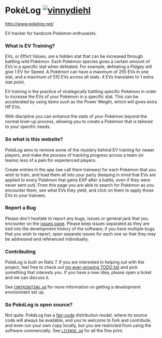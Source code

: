 # PokéLog [![vinnydiehl](https://circleci.com/gh/vinnydiehl/pokelog.svg?style=shield)](https://app.circleci.com/pipelines/github/vinnydiehl/pokelog)

http://www.pokelog.net/

EV tracker for hardcore Pokémon enthusaists.

### What is EV Training?

EVs, or Effort Values, are a hidden stat that can be increased through battling
wild Pokémon. Each Pokémon species gives a certain amount of EVs in a specific
stat when defeated. For example, defeating a Pidgey will give 1 EV for Speed.
A Pokémon can have a maximum of 255 EVs in one stat, and a maximum of 510 EVs
across all stats. 4 EVs translates to 1 extra stat point.

EV training is the practice of strategically battling specific Pokémon in order
to increase the EVs of your Pokémon in a specific stat. This can be accelerated
by using items such as the Power Weight, which will gives extra HP EVs.

With discipline you can enhance the stats of your Pokémon beyond the normal
level-up process, allowing you to create a Pokémon that is tailored to your
specific needs.

### So what is this website?

PokéLog aims to remove some of the mystery behind EV training for newer
players, and make the process of tracking progress across a team (or teams)
less of a pain for experienced players.

Create entries in the app (we call them
trainees) for each Pokémon that you wish to train, and load them all into your
party (keeping in mind that EVs are applied to every Pokémon that gains EXP
after a battle, even if they were never sent out). From this page you are able
to search for Pokémon as you encounter them, see what EVs they yield, and click
on them to apply those EVs to your trainees.

### Report a Bug

Please don't hesitate to report any bugs, issues or general jank that you
encounter on the [issues page](https://github.com/vinnydiehl/pokelog/issues).
Please keep issues separated as they are tied into the development history of
the software; if you have multiple bugs that you wish to report, open separate
issues for each one so that they may be addressed and referenced individually.

### Contributing

PokéLog is built on Rails 7. If you are interested in helping out with the
project, feel free to check out
[my ever-growing TODO list](https://github.com/vinnydiehl/pokelog/issues) and
pick something that interests you. If you have a new idea, please open a ticket
and we can discuss it.

See
[`CONTRIBUTING.md`](https://github.com/vinnydiehl/pokelog/blob/trunk/CONTRIBUTING.md)
for more information on getting a development environment set up.

### So PokéLog is open source?

Not quite. PokéLog has a [fair-code](https://faircode.io/) distribution model,
where its source code will always be available, and you're welcome to fork and
contribute, and even run your own copy locally, but you are restricted from using
the software commercially. See
[`LICENSE.md`](https://github.com/vinnydiehl/pokelog/blob/trunk/LICENSE.md)
for all the fine print.

